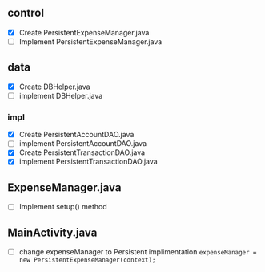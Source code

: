 ## control
- [x] Create PersistentExpenseManager.java
- [ ] Implement PersistentExpenseManager.java

## data
- [x] Create DBHelper.java
- [ ] implement DBHelper.java

### impl
- [x] Create PersistentAccountDAO.java
- [ ] implement PersistentAccountDAO.java
- [x] Create PersistentTransactionDAO.java
- [x] implement PersistentTransactionDAO.java

## ExpenseManager.java
- [ ] Implement setup() method

## MainActivity.java
- [ ] change expenseManager to Persistent implimentation
`expenseManager = new PersistentExpenseManager(context);`
